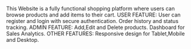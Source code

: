   This Website is  a fully functional shopping platform where users can browse products and add items to their cart.
USER FEATURE:
       User can register and login with secure authentication.
       Order history and status tracking.
ADMIN FEATURE:
       Add,Edit and Delete products.
       Dashboard for Sales Analytics.
OTHER FEATURES:
       Responsive design for Tablet,Mobile and Desktop.
